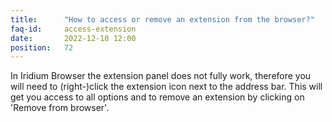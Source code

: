 ```yaml
---
title:		"How to access or remove an extension from the browser?"
faq-id:		access-extension
date:		2022-12-10 12:00
position:	72
---
```

In Iridium Browser the extension panel does not fully work, therefore you will need to (right-)click the extension icon next to the address bar. 
This will get you access to all options and to remove an extension by clicking on 'Remove from browser'.